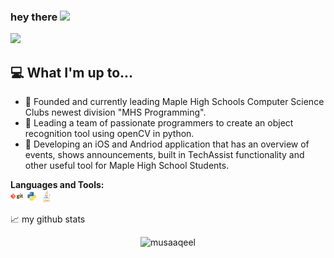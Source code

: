 ### hey there <img src="https://media.giphy.com/media/hvRJCLFzcasrR4ia7z/giphy.gif" width="25px">

![](https://komarev.com/ghpvc/?username=MusaAqeel)
## 💻 What I'm up to...
- 🔨 Founded and currently leading Maple High Schools Computer Science Clubs newest division "MHS Programming". 
- 🔨 Leading a team of passionate programmers to create an object recognition tool using openCV in python. 
- 🔨 Developing an iOS and Andriod application that has an overview of events, shows announcements, built in TechAssist functionality and other useful tool for Maple High School Students.  


**Languages and Tools:**  
<code><img height="20" src="https://raw.githubusercontent.com/github/explore/80688e429a7d4ef2fca1e82350fe8e3517d3494d/topics/git/git.png"></code>
<code><img height="20" src="https://raw.githubusercontent.com/github/explore/80688e429a7d4ef2fca1e82350fe8e3517d3494d/topics/python/python.png"></code>
<code><img height="20" src="https://raw.githubusercontent.com/github/explore/80688e429a7d4ef2fca1e82350fe8e3517d3494d/topics/Java/java.png"></code>



📈 my github stats

<p align="center"> <img src="https://github-readme-stats.vercel.app/api?username=musaaqeel&show_icons=true&theme=prussian" alt="musaaqeel" />
  

